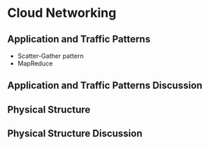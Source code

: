 # Cloud Networking  
## Application and Traffic Patterns  
* Scatter-Gather pattern  
* MapReduce  
  
## Application and Traffic Patterns Discussion  
## Physical Structure  
## Physical Structure Discussion  
